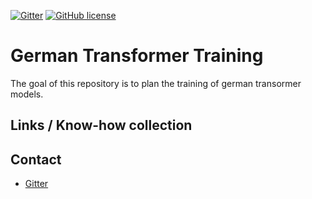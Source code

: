 [![Gitter](https://badges.gitter.im/German-Transformer-Training/community.svg)](https://gitter.im/German-Transformer-Training/community?utm_source=badge&utm_medium=badge&utm_campaign=pr-badge)
[![GitHub license](https://img.shields.io/github/license/PhilipMay/german-transformer-training)](https://github.com/PhilipMay/german-transformer-training/blob/master/LICENSE)

# German Transformer Training
The goal of this repository is to plan the training of german transormer models.

## Links / Know-how collection

## Contact
- [Gitter](https://gitter.im/German-Transformer-Training/community?utm_source=share-link&utm_medium=link&utm_campaign=share-link)
